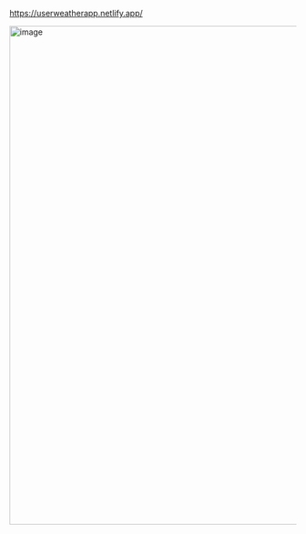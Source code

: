 https://userweatherapp.netlify.app/


<img width="1588" height="874" alt="image" src="https://github.com/user-attachments/assets/8961af82-5415-4768-951a-66af7fdd7489" />



